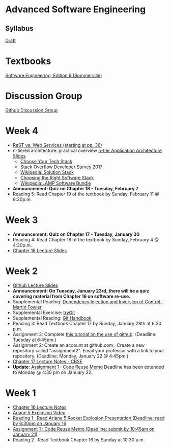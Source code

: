# Advanced Software Engineering

## Syllabus
[Draft](syllabus.md)

# Textbooks
[Software Engineering, Edition 9 (Sommerville)](https://ifs.host.cs.st-andrews.ac.uk/Books/SE9/)

# Discussion Group
[Github Discussion Group](https://github.com/orgs/atu-se/teams/advanced-software-engineering)

# Week 4
* [ReST vs. Web Services (starting at pp. 36)](http://www.jopera.org/files/soa-amsterdam-restws-pautasso-talk.pdf)
* n-tiered architecture:  practical overview
  [n-tier Application Architecture Slides](https://www.slideshare.net/Manojksh/ntier-application-architecture)
  - [Choose Your Tech Stack](https://svsg.co/how-to-choose-your-tech-stack/)
  - [Stack Overflow Developer Survey 2017](https://insights.stackoverflow.com/survey/2017#technology)
  - [Wikipedia: Solution Stack](https://en.wikipedia.org/wiki/Solution_stack)
  - [Choosing the Right Software Stack](https://www.upwork.com/hiring/development/choosing-the-right-software-stack-for-your-website/)
  - [Wikipedia:LAMP Software Bundle](https://en.wikipedia.org/wiki/LAMP_%28software_bundle%29)
* **Announcement: Quiz on Chapter 18 - Tuesday, February 7**
* Reading 5: Read Chapter 19 of the textbook by Sunday, February 11 @ 6:30p.m.


# Week 3
* **Announcement: Quiz on Chapter 17 - Tuesday, January 30**
* Reading 4: Read Chapter 18 of the textbook by Sunday, February 4 @ 4:30p.m.
* [Chapter 18 Lecture Slides](https://ifs.host.cs.st-andrews.ac.uk/Books/SE9/Presentations/PPTX/Ch18.pptx)

# Week 2
* [Github Lecture Slides](https://www.cc.gatech.edu/~simpkins/teaching/gatech/cs2340/slides/git-basics.pdf)
* **Announcement: On Tuesday, January 23rd, there will be a quiz covering material from Chapter 16 on software re-use.**
* Supplemental Reading: [Dependency Injection and Inversion of Control - Martin Fowler](https://martinfowler.com/articles/injection.html)
* Supplemental Exercise: [tryGit](https://try.github.io)
* Supplemental Reading: [Git Handbook](https://guides.github.com/introduction/git-handbook/)
* Reading 3: Read Textbook Chapter 17 by Sunday, January 28th at 6:30 p.m.
* Assignment 3: Complete [this tutorial on the use of github](https://guides.github.com/activities/hello-world/). (Deadline: Tuesday at 6:45pm.)
* Assignment 2:  Create an account at github.com .  Create a new repository called "assignment2".  Email your professor with a link to your repository. (Deadline: Monday, January 22 @ 4:45pm.)
* [Chapter 17 Lecture Notes - CBSE](https://ifs.host.cs.st-andrews.ac.uk/Books/SE9/Presentations/PPTX/Ch17.pptx)
* **Update**: [Assignment 1 : Code Reuse Memo](ase-jan-2018-assignment2.md) Deadline has been extended to Monday @ 4:30 pm on January 22.

# Week 1
* [Chapter 16 Lecture Notes](https://ifs.host.cs.st-andrews.ac.uk/Books/SE9/Presentations/PPTX/Ch16.pptx)
* [Ariane 5 Explosion Video](https://ifs.host.cs.st-andrews.ac.uk/Books/SE9/CaseStudies/Ariane5/SupportingDocs/Ariane5failurePres.pptx)
* [Reading 1 : Read Ariane 5 Rocket Explosion Presentation (Deadline: read by 6:30pm on January 16](https://ifs.host.cs.st-andrews.ac.uk/Books/SE9/CaseStudies/Ariane5/SupportingDocs/Ariane5failurePres.pptx)
* [Assignment 1 : Code Reuse Memo (Deadline: submit by 10:45am on January 21)](ase-jan-2018-assignment2.md)
* Reading 2 : Read Textbook Chapter 16 by Sunday at 10:30 a.m.
